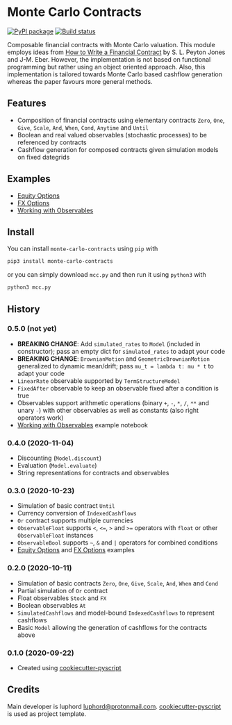 # Monte Carlo Contracts

[![PyPI package](https://img.shields.io/pypi/v/monte-carlo-contracts)](https://pypi.python.org/pypi/monte-carlo-contracts)
[![Build status](https://travis-ci.com/luphord/monte-carlo-contracts.svg?branch=master)](https://travis-ci.com/github/luphord/monte-carlo-contracts)

Composable financial contracts with Monte Carlo valuation.
This module employs ideas from [How to Write a Financial Contract](https://citeseerx.ist.psu.edu/viewdoc/summary?doi=10.1.1.14.7885) by S. L. Peyton Jones and J-M. Eber.
However, the implementation is not based on functional programming but rather using an object oriented approach.
Also, this implementation is tailored towards Monte Carlo based cashflow generation whereas the paper favours more general methods.

## Features
* Composition of financial contracts using elementary contracts `Zero`, `One`, `Give`, `Scale`, `And`, `When`, `Cond`, `Anytime` and `Until`
* Boolean and real valued observables (stochastic processes) to be referenced by contracts
* Cashflow generation for composed contracts given simulation models on fixed dategrids

## Examples
* [Equity Options](examples/Equity%20Options.ipynb)
* [FX Options](examples/FX%20Options.ipynb)
* [Working with Observables](examples/Observables.ipynb)

## Install

You can install `monte-carlo-contracts` using `pip` with

```bash
pip3 install monte-carlo-contracts
```

or you can simply download `mcc.py` and then run it using `python3` with

```bash
python3 mcc.py
```

## History

### 0.5.0 (not yet)

* **BREAKING CHANGE**: Add `simulated_rates` to `Model` (included in constructor);
  pass an empty dict for `simulated_rates` to adapt your code
* **BREAKING CHANGE**: `BrownianMotion` and `GeometricBrownianMotion` generalized to
  dynamic mean/drift; pass `mu_t = lambda t: mu * t` to adapt your code
* `LinearRate` observable supported by `TermStructureModel`
* `FixedAfter` observable to keep an observable fixed after a condition is true
* Observables support arithmetic operations (binary `+`, `-`, `*`, `/`, `**` and unary `-`)
  with other observables as well as constants (also right operators work)
* [Working with Observables](examples/Observables.ipynb) example notebook

### 0.4.0 (2020-11-04)

* Discounting (`Model.discount`)
* Evaluation (`Model.evaluate`)
* String representations for contracts and observables

### 0.3.0 (2020-10-23)
* Simulation of basic contract `Until`
* Currency conversion of `IndexedCashflows`
* `Or` contract supports multiple currencies
* `ObservableFloat` supports `<`, `<=`, `>` and `>=` operators with `float` or other `ObservableFloat` instances
* `ObservableBool` supports `~`, `&` and `|` operators for combined conditions
* [Equity Options](examples/Equity%20Options.ipynb) and [FX Options](examples/FX%20Options.ipynb) examples

### 0.2.0 (2020-10-11)
* Simulation of basic contracts `Zero`, `One`, `Give`, `Scale`, `And`, `When` and `Cond`
* Partial simulation of `Or` contract
* Float observables `Stock` and `FX`
* Boolean observables `At`
* `SimulatedCashflows` and model-bound `IndexedCashflows` to represent cashflows
* Basic `Model` allowing the generation of cashflows for the contracts above

### 0.1.0 (2020-09-22)
* Created using [cookiecutter-pyscript](https://github.com/luphord/cookiecutter-pyscript)

## Credits

Main developer is luphord <luphord@protonmail.com>. [cookiecutter-pyscript](https://github.com/luphord/cookiecutter-pyscript) is used as project template.
